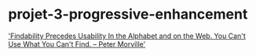 # projet-3-progressive-enhancement


['Findability Precedes Usability In the Alphabet and on the Web. You Can't Use What You Can't Find. – Peter Morville'](https://github.com/becodeorg/BXLCentral/tree/master/Projects/3-progressive-enhancement)
